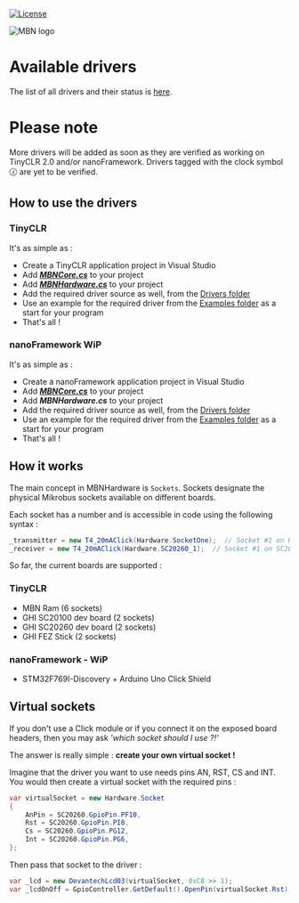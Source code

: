 [![License](https://img.shields.io/badge/License-Apache%202.0-blue.svg)](https://opensource.org/licenses/Apache-2.0) 

![MBN logo](site_logo.png)

# **Available drivers**

The list of all drivers and their status is [here](TinyCLRDriversStatus.md).

# **Please note**

More drivers will be added as soon as they are verified as working on TinyCLR 2.0 and/or nanoFramework. Drivers tagged with the clock symbol :clock130: are yet to be verified.

## **How to use the drivers**
### TinyCLR
It's as simple as :

* Create a TinyCLR application project in Visual Studio
* Add [**_MBNCore.cs_**](MBNCore) to your project
* Add [**_MBNHardware.cs_**](MBNCore/MBNHardware) to your project
* Add the required driver source as well, from the [Drivers folder](Drivers)
* Use an example for the required driver from the [Examples folder](Examples) as a start for your program
* That's all !

### nanoFramework WiP
It's as simple as :

* Create a nanoFramework application project in Visual Studio
* Add [**_MBNCore.cs_**](MBNCore) to your project
* Add **_MBNHardware<deviceType>.cs_** to your project
* Add the required driver source as well, from the [Drivers folder](Drivers)
* Use an example for the required driver from the [Examples folder](Examples) as a start for your program
* That's all !

## **How it works**

The main concept in MBNHardware is `Sockets`.
Sockets designate the physical Mikrobus sockets available on different boards.

Each socket has a number and is accessible in code using the following syntax :

```csharp
_transmitter = new T4_20mAClick(Hardware.SocketOne);  // Socket #1 on Ram board
_receiver = new T4_20mAClick(Hardware.SC20260_1);  // Socket #1 on SC20260D board
```

So far, the current boards are supported :

### TinyCLR
* MBN Ram (6 sockets)
* GHI SC20100 dev board (2 sockets)
* GHI SC20260 dev board (2 sockets)
* GHI FEZ Stick (2 sockets)

### nanoFramework - WiP
* STM32F769I-Discovery + Arduino Uno Click Shield

## **Virtual sockets**

If you don't use a Click module or if you connect it on the exposed board headers, then you may ask _'which socket should I use ?!'_

The answer is really simple : **create your own virtual socket !**

Imagine that the driver you want to use needs pins AN, RST, CS and INT. You would then create a virtual socket with the required pins :

```csharp
var virtualSocket = new Hardware.Socket
{
    AnPin = SC20260.GpioPin.PF10,
    Rst = SC20260.GpioPin.PI8,
    Cs = SC20260.GpioPin.PG12,
    Int = SC20260.GpioPin.PG6,
};
```

Then pass that socket to the driver :

```csharp
var _lcd = new DevantechLcd03(virtualSocket, 0xC8 >> 1);
var _lcdOnOff = GpioController.GetDefault().OpenPin(virtualSocket.Rst);
```
